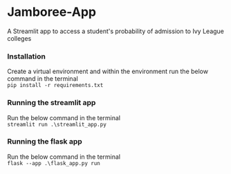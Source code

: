 # Jamboree-App
A Streamlit app to access a student's probability of admission to Ivy League colleges

### Installation
Create a virtual environment and within the environment run the below command in the terminal \
```pip install -r requirements.txt ```

### Running the streamlit app
Run the below command in the terminal \
```streamlit run .\streamlit_app.py```

### Running the flask app
Run the below command in the terminal \
```flask --app .\flask_app.py run```
